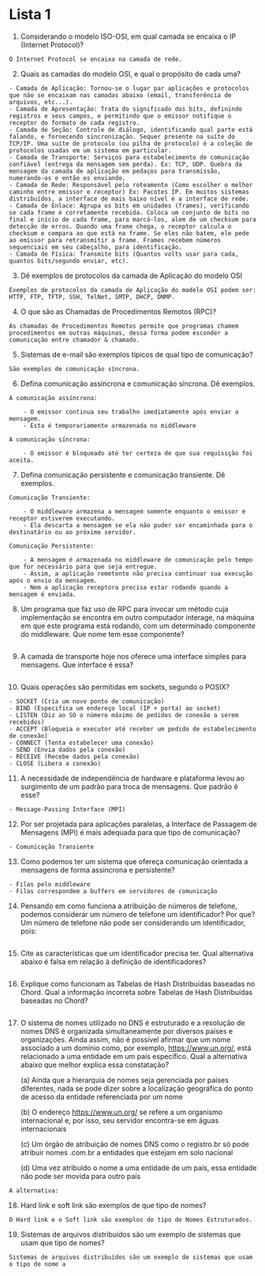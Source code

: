 # Lista 1

1. Considerando o modelo ISO-OSI, em qual camada se encaixa o IP (Internet Protocol)?

```
O Internet Protocol se encaixa na camada de rede.
```

2. Quais as camadas do modelo OSI, e qual o propósito de cada uma?

```
- Camada de Aplicação: Tornou-se o lugar par aplicações e protocolos que não se encaixam nas camadas abaixo (email, transferência de arquivos, etc...).
- Camada de Apresentação: Trata do significado dos bits, definindo registros e seus campos, e permitindo que o emissor notifique o receptor do formato de cada registro.
- Camada de Seção: Controle de diálogo, identificando qual parte está falando, e fornecendo sincronização. Sequer presente na suíte do TCP/IP. Uma suíte de protocolo (ou pilha de protocolo) é a coleção de protocolos usadas em um sistema em particular.
- Camada de Transporte: Serviços para estabelecimento de comunicação confiável (entrega da mensagem sem perda). Ex: TCP, UDP. Quebra da mensagem da camada de aplicação em pedaços para transmissão, numerando-os e então os enviando.
- Camada de Rede: Responsável pelo roteamento (Como escolher o melhor caminho entre emissor e receptor) Ex: Pacotes IP. Em muitos sistemas distribuídos, a interface de mais baixo nível é a interface de rede.
- Camada de Enlace: Agrupa os bits em unidades (frames), verificando se cada frame é corretamente recebida. Coloca um conjunto de bits no final e início de cada frame, para marcá-los, alem de um checksum para detecção de erros. Quando uma frame chega, o receptor calcula o checksum e compara ao que está na frame. Se eles não batem, ele pede ao emissor para retransmitir a frame. Frames recebem números sequenciais em seu cabeçalho, para identificação.
- Camada de Física: Transmite bits (Quantos volts usar para cada, quantos bits/segundo enviar, etc).
```

3. Dê exemplos de protocolos da camada de Aplicação do modelo OSI

```
Exemplos de protocolos da camada de Aplicação do modelo OSI podem ser: HTTP, FTP, TFTP, SSH, TelNet, SMTP, DHCP, DNMP.
```

4. O que são as Chamadas de Procedimentos Remotos (RPC)?

```
As chamadas de Procedimentos Remotos permite que programas chamem procedimentos em outras máquinas, dessa forma podem esconder a comunicação entre chamador & chamado.
```

5. Sistemas de e-mail são exemplos típicos de qual tipo de comunicação?

```
São exemplos de comunicação síncrona.
```

6. Defina comunicação assíncrona e comunicação síncrona. Dê exemplos.

```
A comunicação assíncrona: 

    - O emissor continua seu trabalho imediatamente após enviar a mensagem.
    - Esta é temporariamente armazenada no middleware

A comunicação síncrona:

    - O emissor é bloqueado até ter certeza de que sua requisição foi aceita.
```

7. Defina comunicação persistente e comunicação transiente. Dê exemplos.

```
Comunicação Transiente:

    - O middleware armazena a mensagem somente enquanto o emissor e receptor estiverem executando.
    - Ela descarta a mensagem se ela não puder ser encaminhada para o destinatário ou ao próximo servidor.

Comunicação Persistente:

    - A mensagem é armazenada no middleware de comunicação pelo tempo que for necessário para que seja entregue.
    - Assim, a aplicação remetente não precisa continuar sua execução após o envio da mensagem.
    - Nem a aplicação receptora precisa estar rodando quando a mensagem é enviada.
```

8. Um programa que faz uso de RPC para invocar um método cuja implementação se encontra em outro computador interage, na máquina em que este programa está rodando, com um determinado componente do middleware. Que nome tem esse componente?

```

```

9. A camada de transporte hoje nos oferece uma interface simples para mensagens. Que interface é essa?

```

```

10. Quais operações são permitidas em sockets, segundo o POSIX?

```
- SOCKET (Cria um novo ponto de comunicação)
- BIND (Especifica um endereço local (IP + porta) ao socket)
- LISTEN (Diz ao SO o nùmero máximo de pedidos de conexão a serem recebidos)
- ACCEPT (Bloqueia o executor até receber um pedido de estabelecimento de conexão)
- CONNECT (Tenta estabelecer uma conexão)
- SEND (Envia dados pela conexão)
- RECEIVE (Recebe dados pela conexão)
- CLOSE (Libera a conexão)
```

11. A necessidade de independência de hardware e plataforma levou ao surgimento de um padrão para troca de mensagens. Que padrão é esse?

```
- Message-Passing Interface (MPI)
```

12. Por ser projetada para aplicações paralelas, a Interface de Passagem de Mensagens (MPI) é mais adequada para que tipo de comunicação?

```
- Comunicação Transiente
```

13. Como podemos ter um sistema que ofereça comunicação orientada a mensagens de forma assíncrona e persistente?

```
- Filas pelo middleware
- Filas correspondem a buffers em servidores de comunicação
```


14. Pensando em como funciona a atribuição de números de telefone, podemos considerar um número de telefone um identificador? Por que? Um número de telefone não pode ser considerando um identificador, pois:

```

```

15. Cite as características que um identificador precisa ter. Qual alternativa abaixo é falsa em relação à definição de identificadores?

```

```

16. Explique como funcionam as Tabelas de Hash Distribuídas baseadas no Chord. Qual a informação incorreta sobre Tabelas de Hash Distribuídas baseadas no Chord?

```

```

17. O sistema de nomes utilizado no DNS é estruturado e a resolução de nomes DNS é organizada simultaneamente por diversos países e organizações. Ainda assim, não é possível afirmar que um nome associado a um domínio como, por exemplo, https://www.un.org/, está relacionado a uma entidade em um país específico. Qual a alternativa abaixo que melhor explica essa constatação?

    (a) Ainda que a hierarquia de nomes seja gerenciada por países diferentes, nada se pode dizer sobre a localização geográfica do ponto de acesso da entidade referenciada por um nome

    (b) O endereço https://www.un.org/ se refere a um organismo internacional e, por isso, seu servidor encontra-se em águas internacionais

    (c) Um órgão de atribuição de nomes DNS como o registro.br só pode atribuir nomes .com.br a entidades que estejam em solo nacional

    (d) Uma vez atribuído o nome a uma entidade de um país, essa entidade não pode ser movida para outro país

```
A alternativa: 
```

18. Hard link e soft link são exemplos de que tipo de nomes?

```
O Hard link e o Soft link são exemplos do tipo de Nomes Estruturados.
```

19. Sistemas de arquivos distribuídos são um exemplo de sistemas que usam que tipo de nomes?

```
Sistemas de arquivos distribuídos são um exemplo de sistemas que usam o tipo de nome a
```
